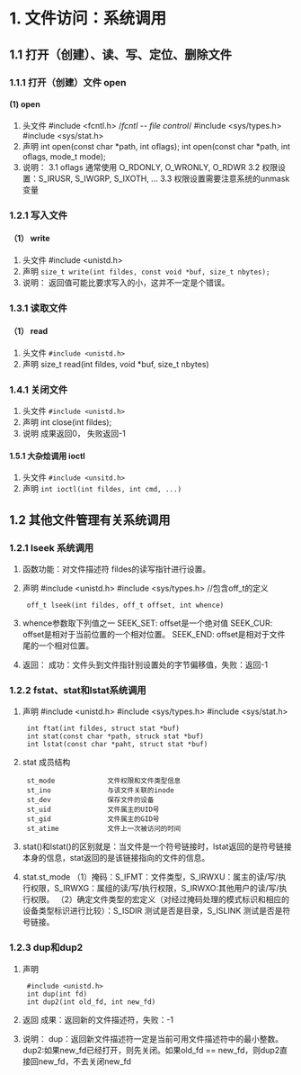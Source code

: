 # 1. 文件访问：系统调用 #
## 1.1 打开（创建）、读、写、定位、删除文件 ##
### 1.1.1 打开（创建）文件 open ###
#### (1) open ####
1. 头文件
    	#include <fcntl.h>   /*fcntl -- file control*/
    	#include <sys/types.h>
    	#include <sys/stat.h>
2. 声明
	int open(const char *path, int oflags);
	int open(const char *path, int oflags, mode_t mode);
3. 说明：
3.1 oflags 通常使用 O_RDONLY, O_WRONLY, O_RDWR
3.2 权限设置：S_IRUSR, S_IWGRP, S_IXOTH, ...
3.3 权限设置需要注意系统的unmask变量

### 1.2.1 写入文件 ###
#### （1） write ####
1. 头文件
	#include <unistd.h>
2. 声明
	`size_t write(int fildes, const void *buf, size_t nbytes);`
3. 说明：
	返回值可能比要求写入的小，这并不一定是个错误。

### 1.3.1 读取文件 ###
#### （1） read ####
1. 头文件
	`#include <unistd.h>`
2. 声明
	size_t read(int fildes, void *buf, size_t nbytes)

### 1.4.1 关闭文件 ###
1. 头文件
	`#include <unistd.h>`
2. 声明
	int close(int fildes);
3. 说明
	成果返回0， 失败返回-1

#### 1.5.1 大杂烩调用 ioctl ####
1. 头文件
	`#include <unsitd.h>`
2. 声明
	`int ioctl(int fildes, int cmd, ...)`

## 1.2 其他文件管理有关系统调用 ##
### 1.2.1 lseek 系统调用 ###
1. 函数功能：对文件描述符 fildes的读写指针进行设置。
2. 声明
    	#include <unistd.h>
    	#include <sys/types.h>   //包含off_t的定义
    	
    	off_t lseek(int fildes, off_t offset, int whence)

3. whence参数取下列值之一
    	SEEK_SET: offset是一个绝对值
    	SEEK_CUR: offset是相对于当前位置的一个相对位置。
    	SEEK_END: offset是相对于文件尾的一个相对位置。
4. 返回：
 	成功：文件头到文件指针别设置处的字节偏移值，失败：返回-1

### 1.2.2 fstat、stat和lstat系统调用 ###
1. 声明
    	#include <unistd.h>
    	#include <sys/types.h>
    	#include <sys/stat.h>
    	
    	int ftat(int fildes, struct stat *buf)
    	int stat(const char *path, struck stat *buf)
    	int lstat(const char *paht, struct stat *buf)

2. stat 成员结构

    	st_mode 			文件权限和文件类型信息
    	st_ino 				与该文件关联的inode
    	st_dev 				保存文件的设备
    	st_uid 				文件属主的UID号
    	st_gid 				文件属主的GID号
    	st_atime 			文件上一次被访问的时间

3. stat()和lstat()的区别就是：当文件是一个符号链接时，lstat返回的是符号链接本身的信息，stat返回的是该链接指向的文件的信息。
4. stat.st_mode
	（1）掩码：S_IFMT：文件类型，S_IRWXU：属主的读/写/执行权限，S_IRWXG：属组的读/写/执行权限，S_IRWXO:其他用户的读/写/执行权限。
	（2）确定文件类型的宏定义（对经过掩码处理的模式标识和相应的设备类型标识进行比较）：S_ISDIR 测试是否是目录，S_ISLINK 测试是否是符号链接。

### 1.2.3 dup和dup2 ###

1. 声明
    
    	#include <unistd.h>
    	int dup(int fd)
    	int dup2(int old_fd, int new_fd)
2. 返回
	成果：返回新的文件描述符，失败：-1
3. 说明：
	dup：返回新文件描述符一定是当前可用文件描述符中的最小整数。
	dup2:如果new_fd已经打开，则先关闭。如果old_fd == new_fd，则dup2直接回new_fd，不去关闭new_fd